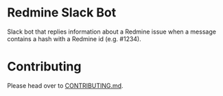 # Redmine Slack Bot

Slack bot that replies information about a Redmine issue when a message contains a hash with a Redmine id (e.g. #1234).

# Contributing

Please head over to [CONTRIBUTING.md](./CONTRIBUTING.md).